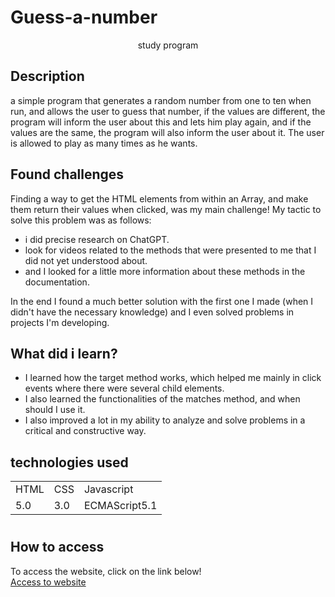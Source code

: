 # Guess-a-number
<p align="center">study program</p>

## Description

 a simple program that generates a random number from one to ten when run, and allows the user to guess that number, if the values are different, the program will inform the user about this and lets him play again, and if the values are the same, the program will also inform the user about it. The user is allowed to play as many times as he wants.

 ## Found challenges

  Finding a way to get the HTML elements from within an Array, and make them return their values when clicked, was my main challenge! My tactic to solve this problem was as follows: 
  - i did precise research on ChatGPT.
  - look for videos related to the methods that were presented to me that I did not yet understood about.
  - and I looked for a little more information about these methods in the documentation.

 In the end I found a much better solution with the first one I made (when I didn't have the necessary knowledge) and I even solved problems in projects I'm developing.

 ## What did i learn?

  - I learned how the target method works, which helped me mainly in click events where there were several child elements.
  - I also learned the functionalities of the matches method, and when should I use it.
  - I also improved a lot in my ability to analyze and solve problems in a critical and constructive way.

## technologies used

<table>
  <tr>
    <td>HTML</td>
    <td>CSS</td>
    <td>Javascript</td>
  </tr>
  <tr>
    <td>5.0</td>
    <td>3.0</td>
    <td>ECMAScript5.1</td>
  </tr>
</table>

#

## How to access

To access the website, click on the link below! <br>
<a href="https://filipi-pinheiro.github.io/Guess-a-number/" target="_blank">Access to website</a>
